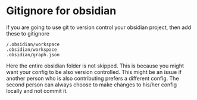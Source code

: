 # Gitignore for obsidian

if you are going to use git to version control your obsidian project, then add these to gitignore

```
/.obsidian/workspace
.obsidian/workspace
.obsidian/graph.json
```


Here the entire obsidian folder is not skipped. This is because you might want your config to be also version controlled. This might be an issue if another person who is also contributing prefers a different config. The second person can always choose to make changes to his/her config locally and not commit it. 